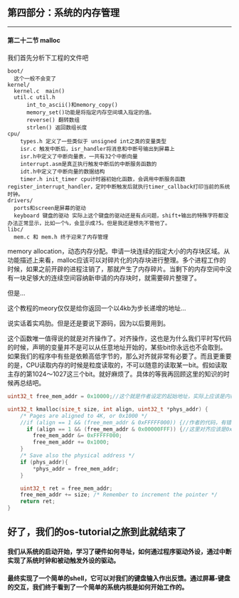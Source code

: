 ## 第四部分：系统的内存管理
-------------


#### 第二十二节 malloc

我们首先分析下工程的文件吧

    boot/
      这个一般不会变了
    kernel/
      kernel.c  main()
      util.c util.h
          int_to_ascii()和memory_copy()
          memory_set()功能是将指定内存空间填入指定的值。
          reverse() 翻转数组
          strlen() 返回数组长度
    cpu/
        types.h 定义了一些类似于 unsigned int之类的变量类型
        isr.c 触发中断后，isr_handler将消息和中断号输出到屏幕上
        isr.h中定义了中断向量表，一共有32个中断向量
        interrupt.asm是真正执行触发中断后的中断服务函数的
        idt.h中定义了中断向量的数据结构
        timer.h init_timer cpu计时器初始化函数，会调用中断服务函数register_interrupt_handler，定时中断触发后就执行timer_callback打印当前的系统时钟。
    drivers/
      ports和screen是屏幕的驱动
      keyboard 键盘的驱动 实际上这个键盘的驱动还是有点问题，shift+输出的特殊字符都没办法正常显示，比如一个%，会显示成?5。但是我还是想先不管他了。
    libc/
      mem.c 和 mem.h 终于迎来了内存管理

memory allocation，动态内存分配。申请一块连续的指定大小的内存块区域。从功能描述上来看，malloc应该可以对碎片化的内存块进行整理。多个进程工作的时候，如果之前开辟的进程注销了，那就产生了内存碎片。当剩下的内存空间中没有一块足够大的连续空间容纳新申请的内存块时，就需要碎片整理了。

但是...

这个教程的meory仅仅是给你返回一个以4kb为步长递增的地址...

说实话着实鸡肋。但是还是要说下源码，因为以后要用到。

这个函数唯一值得说的就是对齐操作了。对齐操作，这也是为什么我们平时写代码的时候，声明的变量并不是可以从任意地址开始的，某些bit你永远也不会取到。如果我们的程序中有些是依赖高低字节的，那么对齐就非常有必要了。而且更重要的是，CPU读取内存的时候是粒度读取的，不可以随意的读取某一bit。假如读取主存的第1024～1027这三个bit。就好麻烦了。具体的等我再回顾这里的知识的时候再总结吧。

```c++
uint32_t free_mem_addr = 0x10000;//这个就是作者设定的起始地址，实际上应该是内核代码段的结束位置。我现在不确定0x10000是不是内核代码结束的位置。但是肯定是一个没有被使用的地址。

uint32_t kmalloc(size_t size, int align, uint32_t *phys_addr) {
    /* Pages are aligned to 4K, or 0x1000 */
    //if (align == 1 && (free_mem_addr & 0xFFFFF000)) {//作者的代码，有错误
      if (align == 1 && (free_mem_addr & 0x00000FFF)) {//这里对齐应该是0x00000FFF
        free_mem_addr &= 0xFFFFF000;
        free_mem_addr += 0x1000;
    }
    /* Save also the physical address */
    if (phys_addr){
        *phys_addr = free_mem_addr;
    }

    uint32_t ret = free_mem_addr;
    free_mem_addr += size; /* Remember to increment the pointer */
    return ret;
}

```

## 好了，我们的os-tutorial之旅到此就结束了
#### 我们从系统的启动开始，学习了硬件如何寻址，如何通过程序驱动外设，通过中断实现了系统时钟和被动触发外设的驱动。
#### 最终实现了一个简单的shell，它可以对我们的键盘输入作出反馈。通过屏幕-键盘的交互，我们终于看到了一个简单的系统内核是如何开始工作的。
